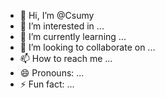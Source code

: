 - 👋 Hi, I’m @Csumy
- 👀 I’m interested in ...
- 🌱 I’m currently learning ...
- 💞️ I’m looking to collaborate on ...
- 📫 How to reach me ...
- 😄 Pronouns: ...
- ⚡ Fun fact: ...

<!---
Csumy/Csumy is a ✨ special ✨ repository because its `README.md` (this file) appears on your GitHub profile.
You can click the Preview link to take a look at your changes.
--->
